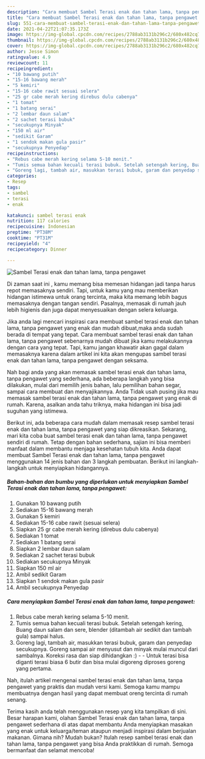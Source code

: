 ```yaml
---
description: "Cara membuat Sambel Terasi enak dan tahan lama, tanpa pengawet yang enak dan Mudah Dibuat"
title: "Cara membuat Sambel Terasi enak dan tahan lama, tanpa pengawet yang enak dan Mudah Dibuat"
slug: 551-cara-membuat-sambel-terasi-enak-dan-tahan-lama-tanpa-pengawet-yang-enak-dan-mudah-dibuat
date: 2021-04-22T21:07:35.173Z
image: https://img-global.cpcdn.com/recipes/2788ab3131b296c2/680x482cq70/sambel-terasi-enak-dan-tahan-lama-tanpa-pengawet-foto-resep-utama.jpg
thumbnail: https://img-global.cpcdn.com/recipes/2788ab3131b296c2/680x482cq70/sambel-terasi-enak-dan-tahan-lama-tanpa-pengawet-foto-resep-utama.jpg
cover: https://img-global.cpcdn.com/recipes/2788ab3131b296c2/680x482cq70/sambel-terasi-enak-dan-tahan-lama-tanpa-pengawet-foto-resep-utama.jpg
author: Jesse Simon
ratingvalue: 4.9
reviewcount: 11
recipeingredient:
- "10 bawang putih"
- "15-16 bawang merah"
- "5 kemiri"
- "15-16 cabe rawit sesuai selera"
- "25 gr cabe merah kering direbus dulu cabenya"
- "1 tomat"
- "1 batang serai"
- "2 lembar daun salam"
- "2 sachet terasi bubuk"
- "secukupnya Minyak"
- "150 ml air"
- "sedikit Garam"
- "1 sendok makan gula pasir"
- "secukupnya Penyedap"
recipeinstructions:
- "Rebus cabe merah kering selama 5-10 menit."
- "Tumis semua bahan kecuali terasi bubuk. Setelah setengah kering, Buang daun salam dan sere, blender (ditambah air sedikit dan tambah gula) sampai halus."
- "Goreng lagi, tambah air, masukkan terasi bubuk, garam dan penyedap secukupnya. Goreng sampai air menyusut dan minyak mulai muncul dari sambalnya. Koreksi rasa dan siap dihidangkan :)  Untuk terasi bisa diganti terasi biasa 6 butir dan bisa mulai digoreng diproses goreng yang pertama."
categories:
- Resep
tags:
- sambel
- terasi
- enak

katakunci: sambel terasi enak 
nutrition: 117 calories
recipecuisine: Indonesian
preptime: "PT38M"
cooktime: "PT31M"
recipeyield: "4"
recipecategory: Dinner

---
```



![Sambel Terasi enak dan tahan lama, tanpa pengawet](https://img-global.cpcdn.com/recipes/2788ab3131b296c2/680x482cq70/sambel-terasi-enak-dan-tahan-lama-tanpa-pengawet-foto-resep-utama.jpg)

Di zaman  saat ini , kamu memang bisa memesan hidangan jadi tanpa harus repot memasaknya sendiri. Tapi, untuk kamu yang mau memberikan hidangan istimewa untuk orang tercinta, maka kita memang lebih bagus memasaknya dengan tangan sendiri. Pasalnya, memasak di rumah jauh lebih higienis dan juga dapat menyesuaikan dengan selera keluarga.

Jika anda lagi mencari inspirasi cara membuat sambel terasi enak dan tahan lama, tanpa pengawet yang enak dan mudah dibuat,maka anda sudah berada di tempat yang tepat. Cara membuat sambel terasi enak dan tahan lama, tanpa pengawet  sebenarnya mudah dibuat jika kamu melakukannya dengan cara yang tepat. Tapi, kamu jangan khawatir akan gagal dalam memasaknya 
karena dalam artikel ini kita akan mengupas sambel terasi enak dan tahan lama, tanpa pengawet dengan seksama.  



Nah bagi anda yang akan memasak sambel terasi enak dan tahan lama, tanpa pengawet yang sederhana, ada beberapa langkah yang bisa dilakukan, mulai dari memilih jenis bahan, lalu pemilihan bahan segar, sampai cara membuat dan menyajikannya. Anda Tidak usah pusing jika mau memasak sambel terasi enak dan tahan lama, tanpa pengawet yang enak di rumah. Karena, asalkan anda  tahu triknya, maka hidangan ini bisa jadi suguhan yang istimewa.

Berikut ini, ada beberapa cara mudah dalam memasak resep sambel terasi enak dan tahan lama, tanpa pengawet yang siap dikreasikan. Sekarang, mari kita coba buat sambel terasi enak dan tahan lama, tanpa pengawet sendiri di rumah. Tetap dengan bahan sederhana, sajian ini bisa memberi manfaat dalam membantu menjaga kesehatan tubuh kita. Anda dapat membuat Sambel Terasi enak dan tahan lama, tanpa pengawet menggunakan 14 jenis bahan dan 3 langkah pembuatan. Berikut ini langkah-langkah untuk menyiapkan hidangannya.

<!--inarticleads1-->

##### Bahan-bahan dan bumbu yang diperlukan untuk menyiapkan Sambel Terasi enak dan tahan lama, tanpa pengawet:

1. Gunakan 10 bawang putih
1. Sediakan 15-16 bawang merah
1. Gunakan 5 kemiri
1. Sediakan 15-16 cabe rawit (sesuai selera)
1. Siapkan 25 gr cabe merah kering (direbus dulu cabenya)
1. Sediakan 1 tomat
1. Sediakan 1 batang serai
1. Siapkan 2 lembar daun salam
1. Sediakan 2 sachet terasi bubuk
1. Sediakan secukupnya Minyak
1. Siapkan 150 ml air
1. Ambil sedikit Garam
1. Siapkan 1 sendok makan gula pasir
1. Ambil secukupnya Penyedap




<!--inarticleads2-->

##### Cara menyiapkan Sambel Terasi enak dan tahan lama, tanpa pengawet:

1. Rebus cabe merah kering selama 5-10 menit.
1. Tumis semua bahan kecuali terasi bubuk. Setelah setengah kering, Buang daun salam dan sere, blender (ditambah air sedikit dan tambah gula) sampai halus.
1. Goreng lagi, tambah air, masukkan terasi bubuk, garam dan penyedap secukupnya. Goreng sampai air menyusut dan minyak mulai muncul dari sambalnya. Koreksi rasa dan siap dihidangkan :) -  - Untuk terasi bisa diganti terasi biasa 6 butir dan bisa mulai digoreng diproses goreng yang pertama.




Nah, itulah artikel mengenai  sambel terasi enak dan tahan lama, tanpa pengawet  yang praktis dan mudah versi kami. Semoga kamu mampu membuatnya dengan hasil yang dapat membuat oreng tercinta di rumah senang. 

Terima kasih anda telah menggunakan resep yang kita tampilkan di sini. Besar harapan kami, olahan  Sambel Terasi enak dan tahan lama, tanpa pengawet sederhana di atas dapat membantu Anda menyiapkan masakan yang enak untuk keluarga/teman ataupun menjadi inspirasi dalam berjualan makanan. Gimana nih? Mudah bukan? Itulah resep sambel terasi enak dan tahan lama, tanpa pengawet yang bisa Anda praktikkan di rumah. Semoga bermanfaat dan selamat mencoba!

